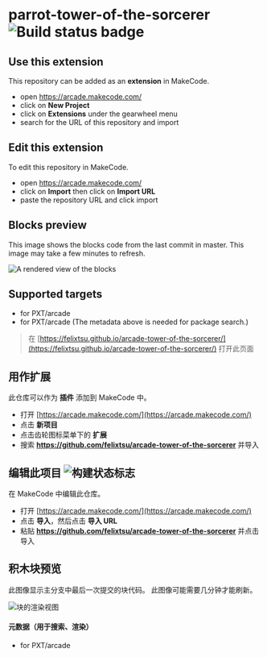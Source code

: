 # parrot-tower-of-the-sorcerer ![Build status badge](https://github.com/felixtsu/parrot-tower-of-the-sorcerer/workflows/MakeCode/badge.svg)



## Use this extension

This repository can be added as an **extension** in MakeCode.

* open https://arcade.makecode.com/
* click on **New Project**
* click on **Extensions** under the gearwheel menu
* search for the URL of this repository and import

## Edit this extension

To edit this repository in MakeCode.

* open https://arcade.makecode.com/
* click on **Import** then click on **Import URL**
* paste the repository URL and click import

## Blocks preview

This image shows the blocks code from the last commit in master.
This image may take a few minutes to refresh.

![A rendered view of the blocks](https://github.com/felixtsu/parrot-tower-of-the-sorcerer/raw/master/.makecode/blocks.png)

## Supported targets

* for PXT/arcade
* for PXT/arcade
(The metadata above is needed for package search.)




> 在 [https://felixtsu.github.io/arcade-tower-of-the-sorcerer/](https://felixtsu.github.io/arcade-tower-of-the-sorcerer/) 打开此页面

## 用作扩展

此仓库可以作为 **插件** 添加到 MakeCode 中。

* 打开 [https://arcade.makecode.com/](https://arcade.makecode.com/)
* 点击 **新项目**
* 点击齿轮图标菜单下的 **扩展**
* 搜索 **https://github.com/felixtsu/arcade-tower-of-the-sorcerer** 并导入

## 编辑此项目 ![构建状态标志](https://github.com/felixtsu/arcade-tower-of-the-sorcerer/workflows/MakeCode/badge.svg)

在 MakeCode 中编辑此仓库。

* 打开 [https://arcade.makecode.com/](https://arcade.makecode.com/)
* 点击 **导入**，然后点击 **导入 URL**
* 粘贴 **https://github.com/felixtsu/arcade-tower-of-the-sorcerer** 并点击导入

## 积木块预览

此图像显示主分支中最后一次提交的块代码。
此图像可能需要几分钟才能刷新。

![块的渲染视图](https://github.com/felixtsu/arcade-tower-of-the-sorcerer/raw/master/.github/makecode/blocks.png)

#### 元数据（用于搜索、渲染）

* for PXT/arcade
<script src="https://makecode.com/gh-pages-embed.js"></script><script>makeCodeRender("{{ site.makecode.home_url }}", "{{ site.github.owner_name }}/{{ site.github.repository_name }}");</script>
